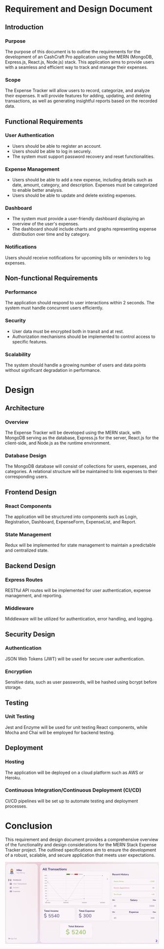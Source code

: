 # Requirement and Design Document 
## Introduction
### Purpose
The purpose of this document is to outline the requirements for the development of an CashCraft Pro application using the MERN (MongoDB, Express.js, React.js, Node.js) stack. This application aims to provide users with a seamless and efficient way to track and manage their expenses.

### Scope
The Expense Tracker will allow users to record, categorize, and analyze their expenses. It will provide features for adding, updating, and deleting transactions, as well as generating insightful reports based on the recorded data.

## Functional Requirements
### User Authentication
- Users should be able to register an account.
- Users should be able to log in securely.
- The system must support password recovery and reset functionalities.
### Expense Management
- Users should be able to add a new expense, including details such as date, amount, category, and description.
Expenses must be categorized to enable better analysis.
- Users should be able to update and delete existing expenses.

### Dashboard
- The system must provide a user-friendly dashboard displaying an overview of the user's expenses.
- The dashboard should include charts and graphs representing expense distribution over time and by category.

### Notifications
Users should receive notifications for upcoming bills or reminders to log expenses.

## Non-functional Requirements
### Performance
The application should respond to user interactions within 2 seconds.
The system must handle concurrent users efficiently.
### Security
- User data must be encrypted both in transit and at rest.
- Authorization mechanisms should be implemented to control access to specific features.
### Scalability
The system should handle a growing number of users and data points without significant degradation in performance.

# Design 
## Architecture
### Overview
The Expense Tracker will be developed using the MERN stack, with MongoDB serving as the database, Express.js for the server, React.js for the client-side, and Node.js as the runtime environment.

### Database Design
The MongoDB database will consist of collections for users, expenses, and categories. A relational structure will be maintained to link expenses to their corresponding users.

## Frontend Design
### React Components
The application will be structured into components such as Login, Registration, Dashboard, ExpenseForm, ExpenseList, and Report.

### State Management
Redux will be implemented for state management to maintain a predictable and centralized state.

## Backend Design
### Express Routes
RESTful API routes will be implemented for user authentication, expense management, and reporting.

### Middleware
Middleware will be utilized for authentication, error handling, and logging.

## Security Design
### Authentication
JSON Web Tokens (JWT) will be used for secure user authentication.

### Encryption
Sensitive data, such as user passwords, will be hashed using bcrypt before storage.

## Testing
### Unit Testing
Jest and Enzyme will be used for unit testing React components, while Mocha and Chai will be employed for backend testing.

## Deployment
### Hosting
The application will be deployed on a cloud platform such as AWS or Heroku.

### Continuous Integration/Continuous Deployment (CI/CD)
CI/CD pipelines will be set up to automate testing and deployment processes.

# Conclusion
This requirement and design document provides a comprehensive overview of the functionality and design considerations for the MERN Stack Expense Tracker project. The outlined specifications aim to ensure the development of a robust, scalable, and secure application that meets user expectations.


![alt text](CashCraft_Pro_UI_design.png)